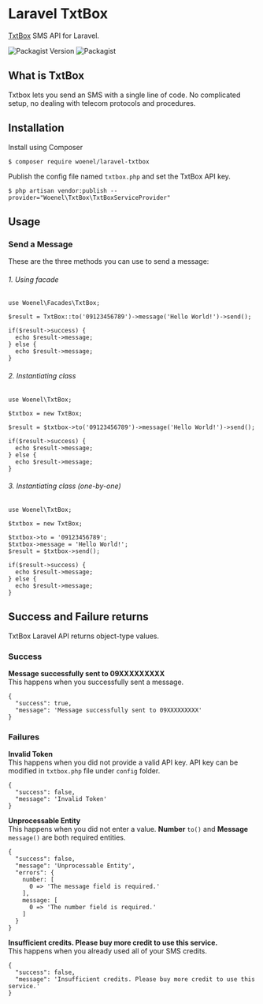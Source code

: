 # Laravel TxtBox
[TxtBox](https://www.txtbox.com/) SMS API for Laravel.

![Packagist Version](https://img.shields.io/packagist/v/woenel/laravel-txtbox)
![Packagist](https://img.shields.io/packagist/l/doctrine/orm.svg)

## What is TxtBox
Txtbox lets you send an SMS with a single line of code. No complicated setup, no dealing with telecom protocols and procedures.

## Installation

Install using Composer
```
$ composer require woenel/laravel-txtbox
```

Publish the config file named `txtbox.php` and set the TxtBox API key.
```
$ php artisan vendor:publish --provider="Woenel\TxtBox\TxtBoxServiceProvider"
```

## Usage

### Send a Message
These are the three methods you can use to send a message:

###### 1. Using facade
```
use Woenel\Facades\TxtBox;

$result = TxtBox::to('09123456789')->message('Hello World!')->send();

if($result->success) {
  echo $result->message;
} else {
  echo $result->message;
}
```

###### 2. Instantiating class
```
use Woenel\TxtBox;

$txtbox = new TxtBox;

$result = $txtbox->to('09123456789')->message('Hello World!')->send();

if($result->success) {
  echo $result->message;
} else {
  echo $result->message;
}
```

###### 3. Instantiating class (one-by-one)
```
use Woenel\TxtBox;

$txtbox = new TxtBox;

$txtbox->to = '09123456789';
$txtbox->message = 'Hello World!';
$result = $txtbox->send();

if($result->success) {
  echo $result->message;
} else {
  echo $result->message;
}
```

## Success and Failure returns
TxtBox Laravel API returns object-type values.

### Success

**Message successfully sent to 09XXXXXXXXX**\
This happens when you successfully sent a message.

```
{
  "success": true,
  "message": 'Message successfully sent to 09XXXXXXXXX'
}
```

### Failures

**Invalid Token**\
This happens when you did not provide a valid API key. API key can be modified in `txtbox.php` file under `config` folder.

```
{
  "success": false,
  "message": 'Invalid Token'
}
```

**Unprocessable Entity**\
This happens when you did not enter a value. **Number** `to()` and **Message** `message()` are both required entities.

```
{
  "success": false,
  "message": 'Unprocessable Entity',
  "errors": {
    number: [
      0 => 'The message field is required.'
    ],
    message: [
      0 => 'The number field is required.'
    ]
  }
}
```

**Insufficient credits. Please buy more credit to use this service.**\
This happens when you already used all of your SMS credits.
```
{
  "success": false,
  "message": 'Insufficient credits. Please buy more credit to use this service.'
}
```
